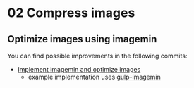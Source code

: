 # 02 Compress images

## Optimize images using imagemin

You can find possible improvements in the following commits:

 - [Implement imagemin and optimize images](https://github.com/stefanjudis/webperf-101-workshop-final/commit/7af2a91998b8bb16c7326aeb713254570475535b)
   - example implementation uses [gulp-imagemin](https://github.com/sindresorhus/gulp-imagemin)